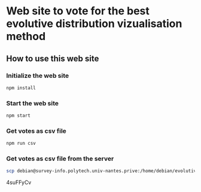 # Web site to vote for the best evolutive distribution vizualisation method

## How to use this web site

### Initialize the web site

```bash
npm install
```

### Start the web site

```bash
npm start
```

### Get votes as csv file

```bash
npm run csv
```

### Get votes as csv file from the server

```bash
scp debian@survey-info.polytech.univ-nantes.prive:/home/debian/evolutive-distribution-survey/votes.csv .
```

4suFFyCv
